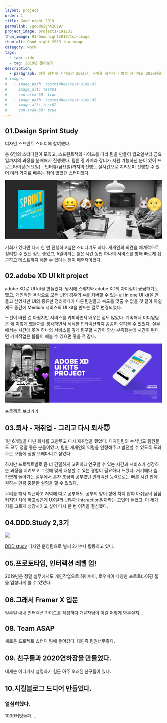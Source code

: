 ```yaml
---
layout: project
order: 1
title: Good night 2019
permalink: /goodnight2019/
project_image: projects/191231
thum_image: 01-Goodnight2019/top-image
thum_alt: Good night 2019 top image
category: work
tags:
  - tag: side
  - tag: 2019년 돌아보기
description:
  - paragraph: 의욕 넘치게 시작했던 2019년, 무엇을 했는지 가볍게 정리하고 2020년을 준비해보자.
# images:
#   - image_path: testminhee/test-side-01
#     image_alt: test01
#     con-area-50: true
#   - image_path: testminhee/test-side-02
#     image_alt: test02
#     con-area-50: true
---
```


## 01.Design Sprint Study

디자인 스프린트 스터디에 참여했다.

총 6명의 스터디원이 모였고, 스프린트책의 가이드를 따라 팀을 만들어 월요일부터 금요일까지의 과정을 분배해서 진행했다. 팀원 중 카메라 장비가 지원 가능하신 분이 있어 프로토타이핑(목요일) - 인터뷰(금요일)까지의 진행도 실시간으로 지켜보며 진행할 수 있어 여러 가지로 배우는 점이 많았던 스터디였다.

![01-ds-study](/assets/img/projects/01-Goodnight2019/01-ds-study.jpg)

<!-- 대부분이 직장인 이였기 때문에 책에 나온 데로 5일 동안 한 공간에 모여있기는 힘들었다. 대신 [miro board](https://miro.com/)를 활용해서 온라인으로 모여 일주일에 하루, 저녁 시간대에 틈틈이 각 파트를 진행했고 기대 이상으로 활용 만족도가 높았다! -->

기회가 있다면 다시 한 번 진행하고싶은 스터디기도 하다. 개개인의 의견을 체계적으로 정리할 수 있던 점도 좋았고, 5일이라는 짧은 시간 동안 하나의 서비스를 향해 빠르게 접근하고 테스트까지 해볼 수 있다는 점이 매력적이었다.

## 02.adobe XD UI kit project

adobe XD로 UI kit을 만들었다. 당시에 스케치와 adobe XD의 차이점이 궁금하기도 했고, 개인적인 욕심으로 모든 UI의 경우의 수를 커버할 수 있는 all in one UI kit을 만들고 싶었지만 UI의 종류만 정리하다가 다른 팀원들과 속도를 맞출 수 없을 것 같아 아쉽게도 중간에 Medium 서비스의 UI kit을 만드는 걸로 변경되었다.

노선이 바뀐 건 아쉽지만 서비스를 카피하면서 배우는 점도 많았다. 계속해서 미디엄팀은 왜 이렇게 했을까를 생각하면서 세세한 인터랙션까지 꼼꼼히 살펴볼 수 있었다. 실무에서는 시간에 쫒겨 하나의 서비스를 깊게 탐구할 시간이 항상 부족했는데 시간이 된다면 카피작업은 틈틈이 해볼 수 있으면 좋을 것 같다.

![02-xd-study](/assets/img/projects/01-Goodnight2019/02-xd-study.jpg)

<!-- XD를 사용하면서 스케치보다 편하다 느낀 점이 있다면, asset을 정리하는 방법이 스케치보다 직관적이라는 점이다. 윈도우 환경에서 기획자분들이 와이어프레임을 관리하고 공유하기에도 좋으니 XD도 더 많이 퍼졌으면 좋겠다. -->

[프로젝트 보러가기](https://www.behance.net/gallery/79060439/Adobe-XD-UI-Kits-Side-Project#comments)

## 03.퇴사 - 재취업 - 그리고 다시 퇴사😇

1년 6개월을 다닌 회사를 그만두고 다시 재취업을 했었다. 디자인팀의 수석님도 팀원들도 모두 정말 좋은 분들이였고, 팀원 개개인의 역량을 인정해주고 발전할 수 있도록 도와주는 모습에 정말 오래다니고 싶었다.

하지만 프로젝트별로 좀 더 긴밀하게 고민하고 연구할 수 있는 시간과 서비스가 성장하는 과정을 지켜보고 그것에 맞게 대응할 수 있는 경험이 필요하다 느꼈다. 거기에다 숨 가쁘게 돌아가는 실무에서 혼자 조금씩 공부했던 인터랙션 능력으로는 빠른 시간 안에 원하는 만큼 충분한 실험을 할 수 없었다.

무리를 해서 퇴근하고 저녁에 따로 공부해도, 공부의 양이 성에 차지 않아 아쉬움이 점점 커지던 차에 하고싶은게 UX일까 UI일까 Interaction일까라는 고민이 들었고, 이 세가지를 고르게 성장시키고 싶어 다시 한 번 이직을 결심했다.

## 04.DDD.Study 2,3기

<img src = "https://i.imgur.com/a4k8b23.jpg" >

[DDD.study](https://www.facebook.com/dddstudy/) 디자인 운영팀으로 벌써 2기수나 활동하고 있다.

## 05.프로토타입, 인터랙션 레벨 업!

2019년은 정말 실무에서도 개인작업으로 하이파이, 로우파이 다양한 프로토타이핑 툴을 엄청나게 쓸 수 있었다.

## 06.그래서 Framer X 입문

일주일 내내 인터랙션 가이드를 작성하다 개발자님이 이걸 어떻게 봐주실지...

## 08. Team ASAP

새로운 프로젝트 스터디 팀에 들어갔다. 대만족 팀원너무좋다.

## 09. 친구들과 2020연하장을 만들었다.

내게는 어디가서 설명하기 힘든 아주 오래된 친구들이 있다.

## 10.지킬블로그 드디어 만들었다.

### 열심히했다.

1000커밋돌파....

